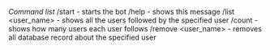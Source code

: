 *Command list*
/start \- starts the bot
/help \- shows this message
/list \<user\_name\> \- shows all the users followed by the specified user
/count \- shows how many users each user follows
/remove \<user\_name\> \- removes all database record about the specified user